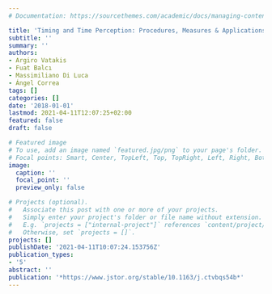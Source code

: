 ```yaml
---
# Documentation: https://sourcethemes.com/academic/docs/managing-content/

title: 'Timing and Time Perception: Procedures, Measures & Applications'
subtitle: ''
summary: ''
authors:
- Argiro Vatakis
- Fuat Balcı
- Massimiliano Di Luca
- Ángel Correa
tags: []
categories: []
date: '2018-01-01'
lastmod: 2021-04-11T12:07:25+02:00
featured: false
draft: false

# Featured image
# To use, add an image named `featured.jpg/png` to your page's folder.
# Focal points: Smart, Center, TopLeft, Top, TopRight, Left, Right, BottomLeft, Bottom, BottomRight.
image:
  caption: ''
  focal_point: ''
  preview_only: false

# Projects (optional).
#   Associate this post with one or more of your projects.
#   Simply enter your project's folder or file name without extension.
#   E.g. `projects = ["internal-project"]` references `content/project/deep-learning/index.md`.
#   Otherwise, set `projects = []`.
projects: []
publishDate: '2021-04-11T10:07:24.153756Z'
publication_types:
- '5'
abstract: ''
publication: '*https://www.jstor.org/stable/10.1163/j.ctvbqs54b*'
---
```

